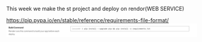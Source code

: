 This week we make the st project and deploy on rendor(WEB SERVICE)


https://pip.pypa.io/en/stable/reference/requirements-file-format/
![alt text](image.png)
